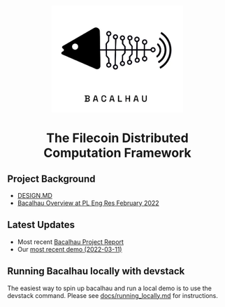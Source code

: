 <p align="center">
<img src="docs/images/bacalhau-fish.jpeg" alt="Bacalhau Logo" width="300" />
</p>


<h1 align="center">The Filecoin Distributed Computation Framework</h1>


## Project Background
 * [DESIGN.MD](DESIGN.md)
 * [Bacalhau Overview at PL Eng Res February 2022](https://youtu.be/wmu-lOhSSZo?t=3367)
 
## Latest Updates
  * Most recent [Bacalhau Project Report](https://github.com/filecoin-project/bacalhau/wiki)
  * Our [most recent demo (2022-03-11)](https://user-images.githubusercontent.com/264658/157901296-2443fb79-0413-4903-8c75-0ebb2fddadaf.mp4)


## Running Bacalhau locally with devstack

The easiest way to spin up bacalhau and run a local demo is to use the devstack command. Please see [docs/running_locally.md](docs/devstack.md) for instructions.
